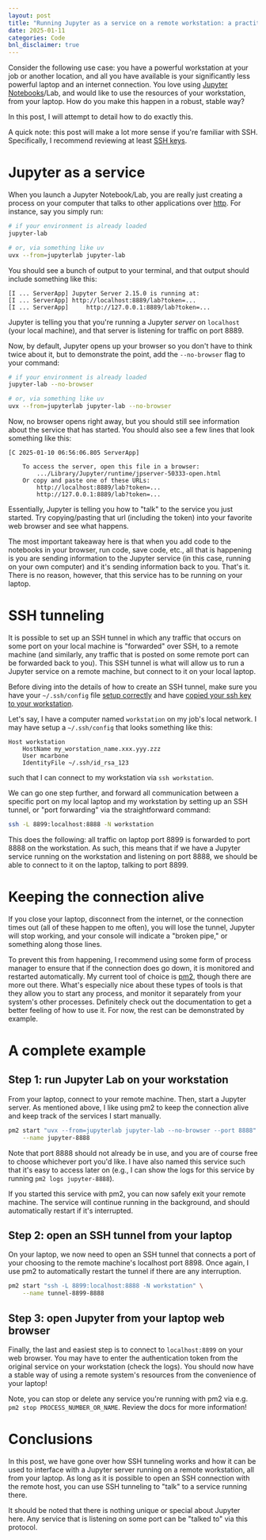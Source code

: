 ```yaml
---
layout: post
title: "Running Jupyter as a service on a remote workstation: a practitioner's guide"
date: 2025-01-11
categories: Code
bnl_disclaimer: true
---
```

Consider the following use case: you have a powerful workstation at your job or another location, and all you have available is your significantly less powerful laptop and an internet connection. You love using [Jupyter Notebooks](https://jupyter.org/)/Lab, and would like to use the resources of your workstation, from your laptop. How do you make this happen in a robust, stable way?

In this post, I will attempt to detail how to do exactly this.

A quick note: this post will make a lot more sense if you're familiar with SSH. Specifically, I recommend reviewing at least [SSH keys](https://www.ssh.com/academy/ssh-keys).

# Jupyter as a service
When you launch a Jupyter Notebook/Lab, you are really just creating a process on your computer that talks to other applications over [http](https://en.wikipedia.org/wiki/HTTP). For instance, say you simply run:
```bash
# if your environment is already loaded
jupyter-lab

# or, via something like uv
uvx --from=jupyterlab jupyter-lab
```
You should see a bunch of output to your terminal, and that output should include something like this:
```
[I ... ServerApp] Jupyter Server 2.15.0 is running at:
[I ... ServerApp] http://localhost:8889/lab?token=...
[I ... ServerApp]     http://127.0.0.1:8889/lab?token=...
```
Jupyter is telling you that you're running a Jupyter _server_ on `localhost` (your local machine), and that server is listening for traffic on port 8889. 

Now, by default, Jupyter opens up your browser so you don't have to think twice about it, but to demonstrate the point, add the `--no-browser` flag to your command:
```bash
# if your environment is already loaded
jupyter-lab --no-browser

# or, via something like uv
uvx --from=jupyterlab jupyter-lab --no-browser
```
Now, no browser opens right away, but you should still see information about the service that has started. You should also see a few lines that look something like this:
```
[C 2025-01-10 06:56:06.805 ServerApp]

    To access the server, open this file in a browser:
        .../Library/Jupyter/runtime/jpserver-50333-open.html
    Or copy and paste one of these URLs:
        http://localhost:8889/lab?token=...
        http://127.0.0.1:8889/lab?token=...
```
Essentially, Jupyter is telling you how to "talk" to the service you just started. Try copying/pasting that url (including the token) into your favorite web browser and see what happens.

The most important takeaway here is that when you add code to the notebooks in your browser, run code, save code, etc., all that is happening is you are sending information to the Jupyter service (in this case, running on your own computer) and it's sending information back to you. That's it. There is no reason, however, that this service has to be running on your laptop.

# SSH tunneling
It is possible to set up an SSH tunnel in which any traffic that occurs on some port on your local machine is "forwarded" over SSH, to a remote machine (and similarly, any traffic that is posted on some remote port can be forwarded back to you). This SSH tunnel is what will allow us to run a Jupyter service on a remote machine, but connect to it on your local laptop.

Before diving into the details of how to create an SSH tunnel, make sure you have your `~/.ssh/config` file [setup correctly](https://linuxize.com/post/using-the-ssh-config-file/) and have [copied your ssh key to your workstation](https://www.ssh.com/academy/ssh/copy-id). 

Let's say, I have a computer named `workstation` on my job's local network. I may have setup a `~/.ssh/config` that looks something like this:
```
Host workstation
    HostName my_worstation_name.xxx.yyy.zzz
    User mcarbone
    IdentityFile ~/.ssh/id_rsa_123
```
such that I can connect to my workstation via `ssh workstation`.

We can go one step further, and forward all communication between a specific port on my local laptop and my workstation by setting up an SSH tunnel, or "port forwarding" via the straightforward command:
```bash
ssh -L 8899:localhost:8888 -N workstation
```
This does the following: all traffic on laptop port 8899 is forwarded to port 8888 on the workstation. As such, this means that if we have a Jupyter service running on the workstation and listening on port 8888, we should be able to connect to it on the laptop, talking to port 8899.

# Keeping the connection alive
If you close your laptop, disconnect from the internet, or the connection times out (all of these happen to me often), you will lose the tunnel, Jupyter will stop working, and your console will indicate a "broken pipe," or something along those lines.

To prevent this from happening, I recommend using some form of process manager to ensure that if the connection does go down, it is monitored and restarted automatically. My current tool of choice is [pm2](https://pm2.keymetrics.io/docs/usage/quick-start/), though there are more out there. What's especially nice about these types of tools is that they allow you to start any process, and monitor it separately from your system's other processes. Definitely check out the documentation to get a better feeling of how to use it. For now, the rest can be demonstrated by example.

# A complete example

## Step 1: run Jupyter Lab on your workstation
From your laptop, connect to your remote machine. Then, start a Jupyter server. As mentioned above, I like using pm2 to keep the connection alive and keep track of the services I start manually.
```bash
pm2 start "uvx --from=jupyterlab jupyter-lab --no-browser --port 8888" \
	--name jupyter-8888
```
Note that port 8888 should not already be in use, and you are of course free to choose whichever port you'd like. I have also named this service such that it's easy to access later on (e.g., I can show the logs for this service by running `pm2 logs jupyter-8888`).

If you started this service with pm2, you can now safely exit your remote machine. The service will continue running in the background, and should automatically restart if it's interrupted.

## Step 2: open an SSH tunnel from your laptop
On your laptop, we now need to open an SSH tunnel that connects a port of your choosing to the remote machine's localhost port 8898. Once again, I use pm2 to automatically restart the tunnel if there are any interruption.
```bash
pm2 start "ssh -L 8899:localhost:8888 -N workstation" \
	--name tunnel-8899-8888
```

## Step 3: open Jupyter from your laptop web browser
Finally, the last and easiest step is to connect to `localhost:8899` on your web browser. You may have to enter the authentication token from the original service on your workstation (check the logs). You should now have a stable way of using a remote system's resources from the convenience of your laptop!

Note, you can stop or delete any service you're running with pm2 via e.g. `pm2 stop PROCESS_NUMBER_OR_NAME`. Review the docs for more information!

# Conclusions
In this post, we have gone over how SSH tunneling works and how it can be used to interface with a Jupyter server running on a remote workstation, all from your laptop. As long as it is possible to open an SSH connection with the remote host, you can use SSH tunneling to "talk" to a service running there. 

It should be noted that there is nothing unique or special about Jupyter here. Any service that is listening on some port can be "talked to" via this protocol.